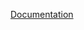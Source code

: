 [Documentation](https://docs.fluxninja.com/reference/blueprints/policies/auto-scaling/pod-auto-scaler.md)
